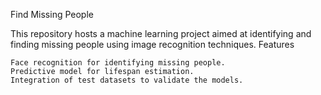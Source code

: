 Find Missing People

This repository hosts a machine learning project aimed at identifying and finding missing people using image recognition techniques.
Features

    Face recognition for identifying missing people.
    Predictive model for lifespan estimation.
    Integration of test datasets to validate the models.
